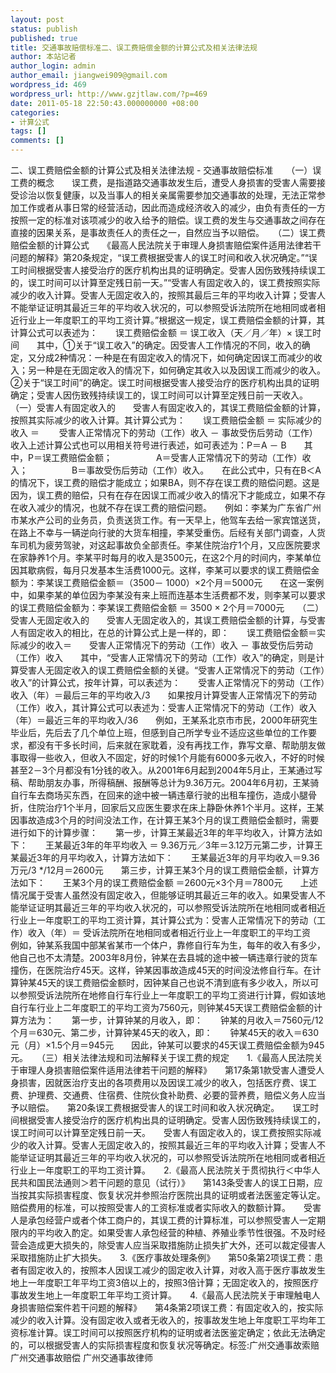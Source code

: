 ```yaml
---
layout: post
status: publish
published: true
title: 交通事故赔偿标准二、误工费赔偿金额的计算公式及相关法律法规
author: 本站记者
author_login: admin
author_email: jiangwei909@gmail.com
wordpress_id: 469
wordpress_url: http://www.gzjtlaw.com/?p=469
date: 2011-05-18 22:50:43.000000000 +08:00
categories:
- 计算公式
tags: []
comments: []
---
```

二、误工费赔偿金额的计算公式及相关法律法规 - 交通事故赔偿标准　　（一）误工费的概念　　误工费，是指道路交通事故发生后，遭受人身损害的受害人需要接受诊治以恢复健康，以及当事人的相关亲属需要参加交通事故的处理，无法正常参加工作或者从事日常的经营活动，因此而造成经济收入的减少，由负有责任的一方按照一定的标准对该项减少的收入给予的赔偿。误工费的发生与交通事故之间存在直接的因果关系，是事故责任人的责任之一，自然应当予以赔偿。　　（二）误工费赔偿金额的计算公式　　《最高人民法院关于审理人身损害赔偿案件适用法律若干问题的解释》第20条规定，&ldquo;误工费根据受害人的误工时间和收入状况确定。&rdquo;&ldquo;误工时间根据受害人接受治疗的医疗机构出具的证明确定。受害人因伤致残持续误工的，误工时间可以计算至定残日前一天。&rdquo;&ldquo;受害人有固定收入的，误工费按照实际减少的收入计算。受害人无固定收入的，按照其最后三年的平均收入计算；受害人不能举证证明其最近三年的平均收入状况的，可以参照受诉法院所在地相同或者相近行业上一年度职工的平均工资计算。&rdquo;根据这一规定，误工费赔偿金额的计算，其计算公式可以表述为：　　误工费赔偿金额 ＝ 误工收入（天／月／年）&times; 误工时间　　其中，①关于&ldquo;误工收入&rdquo;的确定。因受害人工作情况的不同，收入的确定，又分成2种情况：一种是在有固定收入的情况下，如何确定因误工而减少的收入；另一种是在无固定收入的情况下，如何确定其收入以及因误工而减少的收入。②关于&ldquo;误工时间&rdquo;的确定。误工时间根据受害人接受治疗的医疗机构出具的证明确定；受害人因伤致残持续误工的，误工时间可以计算至定残日前一天收入。　　（一）受害人有固定收入的　　受害人有固定收入的，其误工费赔偿金额的计算，按照其实际减少的收入计算。其计算公式为：　　误工费赔偿金额 ＝ 实际减少的收入 ＝ 　　受害人正常情况下的劳动（工作）收入 － 事故受伤后劳动（工作）收入上述计算公式也可以用相关符号进行表述，如可表述为：P＝A － B　　其中，P＝误工费赔偿金额；　　　　　A＝受害人正常情况下的劳动（工作）收入；　　　　　B＝事故受伤后劳动（工作）收入。　　在此公式中，只有在B＜A的情况下，误工费的赔偿才能成立；如果BA，则不存在误工费的赔偿问题。这是因为，误工费的赔偿，只有在存在因误工而减少收入的情况下才能成立，如果不存在收入减少的情况，也就不存在误工费的赔偿问题。　　例如：李某为广东省广州市某水产公司的业务员，负责送货工作。有一天早上，他驾车去给一家宾馆送货，在路上不幸与一辆逆向行驶的大货车相撞，李某受重伤。后经有关部门调查，人货车司机为疲劳驾驶，对这起事故负全部责任。李某住院治疗1个月，又应医院要求在家静养1个月。李某平时每月的收入是3500元，在这2个月的时间内，李某单位因其歇病假，每月只发基本生活费1000元。这样，李某可以要求的误工费赔偿金额为：李某误工费赔偿金额＝（3500－ 1000）&times;2个月＝5000元　　在这一案例中，如果李某的单位因为李某没有来上班而连基本生活费都不发，则李某可以要求的误工费赔偿金额为：李某误工费赔偿金额 ＝ 3500 &times; 2个月＝7000元　　（二）受害人无固定收入的　　受害人无固定收入的，其误工费赔偿金额的计算，与受害人有固定收入的相比，在总的计算公式上是一样的，即：　　误工费赔偿金额＝实际减少的收入＝　　受害人正常情况下的劳动（工作）收入 － 事故受伤后劳动（工作）收入　　其中，&ldquo;受害人正常情况下的劳动（工作）收入&rdquo;的确定，则是计算受害人无固定收入的误工费赔偿金额的关键。&ldquo;受害人正常情况下的劳动（工作）收入&rdquo;的计算公式，按年计算，可以表述为：　　受害人正常情况下的劳动（工作）收入（年）＝最后三年的平均收入&#47;3　　如果按月计算受害人正常情况下的劳动（工作）收入，其计算公式可以表述为：受害人正常情况下的劳动（工作）收入（年）＝最近三年的平均收入&#47;36　　例如，王某系北京市市民，2000年研究生毕业后，先后去了几个单位上班，但感到自己所学专业不适应这些单位的工作要求，都没有干多长时间，后来就在家耽着，没有再找工作，靠写文章、帮助朋友做事取得一些收入，但收入不固定，好的时候1个月能有6000多元收入，不好的时候甚至2－3个月都没有1分钱的收入。从2001年6月起到2004年5月止，王某通过写稿、帮助朋友办事，所得稿酬、报酬等总计为9.36万元。2004年6月初，王某骑自行车去商场买东西，在回来的途中被一辆违章行驶的出租车撞伤，造成小腿骨折，住院治疗1个半月，回家后又应医生要求在床上静卧休养1个半月。这样，王某因事故造成3个月的时间没法工作，在计算王某3个月的误工费赔偿金额时，需要进行如下的计算步骤：　　第一步，计算王某最近3年的年平均收入，计算方法如下：　　王某最近3年的年平均收入 ＝ 9.36万元／3年＝3.12万元第二步，计算王某最近3年的月平均收入，计算方法如下：　　王某最近3年的月平均收入＝9.36万元&#47;3 *&#47;12月＝2600元　　第三步，计算王某3个月的误工费赔偿金额，计算方法如下：　　王某3个月的误工费赔偿金额 ＝2600元&times;3个月＝7800元　　上述情况属于受害人虽然没有固定收入，但能够证明其最近三年的收入。如果受害人不能举证证明其最近三年的平均收入状况的，可以参照受诉法院所在地相同或者相近行业上一年度职工的平均工资计算，其计算公式为：受害人正常情况下的劳动（工作）收入（年）＝ 受诉法院所在地相同或者相近行业上一年度职工的平均工资　　例如，钟某系我国中部某省某市一个体户，靠修自行车为生，每年的收入有多少，他自己也不太清楚。2003年8月份，钟某在去县城的途中被一辆违章行驶的货车撞伤，在医院治疗45天。这样，钟某因事故造成45天的时间没法修自行车。在计算钟某45天的误工费赔偿金额时，因钟某自己也说不清到底有多少收入，所以可以参照受诉法院所在地修自行车行业上一年度职工的平均工资进行计算，假如该地自行车行业上二年度职工的平均工资为7560元，则钟某45天误工费赔偿金额的计算方法为：　　第一步，计算钟某的月收入，即：　　钟某的月收入＝7560元&#47;12个月＝630元、第二步，计算钟某45天的收入，即：　　钟某45天的收入＝630元（月）&times;1.5个月＝945元　　因此，钟某可以要求的45天误工费赔偿金额为945元。　　（三）相关法律法规和司法解释关于误工费的规定　　1.《最高人民法院关于审理人身损害赔偿案件适用法律若干问题的解释》　　第17条第1款受害人遭受人身损害，因就医治疗支出的各项费用以及因误工减少的收入，包括医疗费、误工费、护理费、交通费、住宿费、住院伙食补助费、必要的营养费，赔偿义务人应当予以赔偿。　　第20条误工费根据受害人的误工时间和收入状况确定。　　误工时间根据受害人接受治疗的医疗机构出具的证明确定。受害人因伤致残持续误工的，误工时间可以计算至定残日前一天。　　受害人有固定收入的，误工费按照实际减少的收入计算。受害人无固定收入的，按照其最近三年的平均收入计算；受害人不能举证证明其最近三年的平均收入状况的，可以参照受诉法院所在地相同或者相近行业上一年度职工的平均工资计算。　　2.《最高人民法院关于贯彻执行＜中华人民共和国民法通则＞若干问题的意见（试行）》　　第143条受害人的误工日期，应当按其实际损害程度、恢复状况并参照治疗医院出具的证明或者法医鉴定等认定。赔偿费用的标准，可以按照受害人的工资标准或者实际收入的数额计算。　　受害人是承包经营户或者个体工商户的，其误工费的计算标准，可以参照受害人一定期限内的平均收入酌定。如果受害人承包经营的种植、养殖业季节性很强。不及时经营会造成更大损失的，除受害人应当采取措施防止损失扩大外，还可以裁定侵害人采取措施防止扩大损失。　　3.《医疗事故处理条例》　　第50条第2项误工费：患者有固定收入的，按照本人因误工减少的固定收入计算，对收入高于医疗事故发生地上一年度职工年平均工资3倍以上的，按照3倍计算；无固定收入的，按照医疗事故发生地上一年度职工年平均工资计算。　　4.《最高人民法院关于审理触电人身损害赔偿案件若干问题的解释》　　第4条第2项误工费：有固定收入的，按实际减少的收入计算。没有固定收入或者无收入的，按事故发生地上年度职工平均年工资标准计算。误工时间可以按照医疗机构的证明或者法医鉴定确定；依此无法确定的，可以根据受害人的实际损害程度和恢复状况等确定。标签:广州交通事故索赔 广州交通事故赔偿 广州交通事故律师
